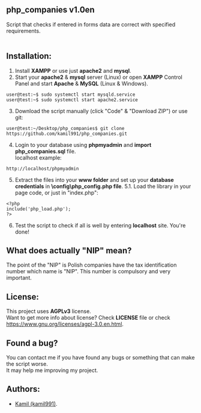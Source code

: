 ## php_companies v1.0en
Script that checks if entered in forms data are correct with specified requirements.<br /><br />

## Installation:

1. Install **XAMPP** or use just **apache2** and **mysql**.
2. Start your **apache2** & **mysql** server (Linux) or open **XAMPP** Control Panel and start **Apache** & **MySQL** (Linux & Windows).
```
user@test:~$ sudo systemctl start mysqld.service
user@test:~$ sudo systemctl start apache2.service
```
3. Download the script manually (click "Code" & "Download ZIP") or use git:
```
user@test:~/Desktop/php_companies$ git clone https://github.com/kamil991/php_companies.git
```

4. Login to your database using **phpmyadmin** and **import php_companies.sql** file.<br />
localhost example:
```
http://localhost/phpmyadmin
```

5. Extract the files into your **www folder** and set up your **database credentials** in **\config\php_config.php file**.
5.1. Load the library in your page code, or just in "index.php":
```
<?php
include('php_load.php');
?>
```

6. Test the script to check if all is well by entering **localhost** site. You're done!

## What does actually "NIP" mean?
The point of the "NIP" is Polish companies have the tax identification number which name is "NIP".
This number is compulsory and very important.

## License:
This project uses **AGPLv3** license. <br />
Want to get more info about license? Check **LICENSE** file or check https://www.gnu.org/licenses/agpl-3.0.en.html.

## Found a bug?
You can contact me if you have found any bugs or something that can make the script worse.<br />
It may help me improving my project.

## Authors:
- [Kamil (kamil991)](https://github.com/kamil991).
